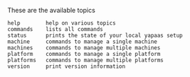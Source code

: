These are the available topics

    help        help on various topics
    commands    lists all commands
    status      prints the state of your local yapaas setup
    machine     commands to manage a single machine
    machines    commands to manage multiple machines
    platform    commands to manage a single platform
    platforms   commands to manage multiple platforms
    version     print version information
